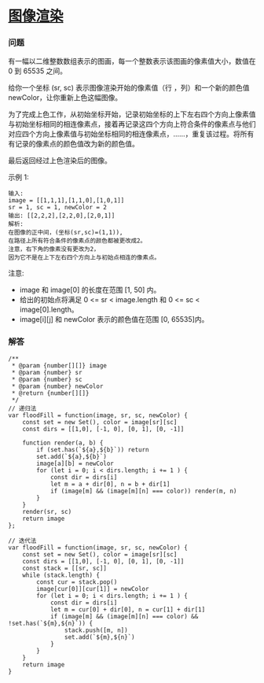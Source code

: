 # [图像渲染](https://leetcode-cn.com/problems/flood-fill)

### 问题

有一幅以二维整数数组表示的图画，每一个整数表示该图画的像素值大小，数值在 0 到 65535 之间。

给你一个坐标 (sr, sc) 表示图像渲染开始的像素值（行 ，列）和一个新的颜色值 newColor，让你重新上色这幅图像。

为了完成上色工作，从初始坐标开始，记录初始坐标的上下左右四个方向上像素值与初始坐标相同的相连像素点，接着再记录这四个方向上符合条件的像素点与他们对应四个方向上像素值与初始坐标相同的相连像素点，……，重复该过程。将所有有记录的像素点的颜色值改为新的颜色值。

最后返回经过上色渲染后的图像。

示例 1:

```
输入:
image = [[1,1,1],[1,1,0],[1,0,1]]
sr = 1, sc = 1, newColor = 2
输出: [[2,2,2],[2,2,0],[2,0,1]]
解析:
在图像的正中间，(坐标(sr,sc)=(1,1)),
在路径上所有符合条件的像素点的颜色都被更改成2。
注意，右下角的像素没有更改为2，
因为它不是在上下左右四个方向上与初始点相连的像素点。
```
注意:

* image 和 image[0] 的长度在范围 [1, 50] 内。
* 给出的初始点将满足 0 <= sr < image.length 和 0 <= sc < image[0].length。
* image[i][j] 和 newColor 表示的颜色值在范围 [0, 65535]内。

### 解答

```
/**
 * @param {number[][]} image
 * @param {number} sr
 * @param {number} sc
 * @param {number} newColor
 * @return {number[][]}
 */
// 递归法
var floodFill = function(image, sr, sc, newColor) {
    const set = new Set(), color = image[sr][sc]
    const dirs = [[1,0], [-1, 0], [0, 1], [0, -1]]

    function render(a, b) {
        if (set.has(`${a},${b}`)) return
        set.add(`${a},${b}`)
        image[a][b] = newColor
        for (let i = 0; i < dirs.length; i += 1 ) {
            const dir = dirs[i]
            let m = a + dir[0], n = b + dir[1]
            if (image[m] && (image[m][n] === color)) render(m, n)
        }
    }
    render(sr, sc)
    return image
};

// 迭代法
var floodFill = function(image, sr, sc, newColor) {
    const set = new Set(), color = image[sr][sc]
    const dirs = [[1,0], [-1, 0], [0, 1], [0, -1]]
    const stack = [[sr, sc]]
    while (stack.length) {
        const cur = stack.pop()
        image[cur[0]][cur[1]] = newColor
        for (let i = 0; i < dirs.length; i += 1 ) {
            const dir = dirs[i]
            let m = cur[0] + dir[0], n = cur[1] + dir[1]
            if (image[m] && (image[m][n] === color) && !set.has(`${m},${n}`)) {
                stack.push([m, n])
                set.add(`${m},${n}`)
            }
        }
    }
    return image
}
```
